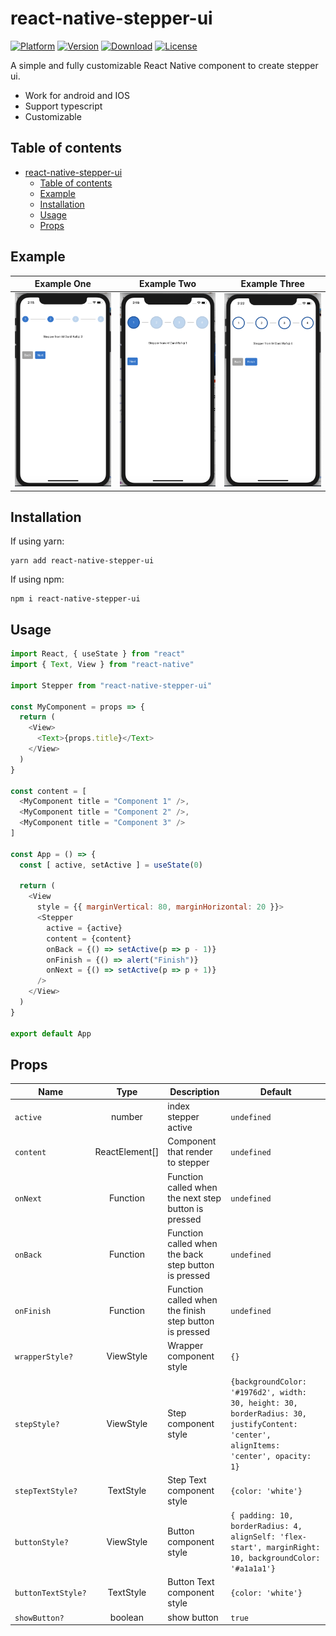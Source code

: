 # react-native-stepper-ui

[![Platform](https://img.shields.io/badge/platform-react--native-lightgrey.svg)](http://facebook.github.io/react-native/)
[![Version](http://img.shields.io/npm/v/react-native-stepper-ui.svg)](https://www.npmjs.com/package/react-native-stepper-ui)
[![Download](http://img.shields.io/npm/dm/react-native-stepper-ui.svg)](https://www.npmjs.com/package/react-native-stepper-ui)
[![License](https://img.shields.io/badge/license-MIT-blue.svg)](https://raw.github.com/danilrafiqi/react-native-stepper-ui/master/LICENSE)

A simple and fully customizable React Native component to create stepper ui.

- Work for android and IOS
- Support typescript
- Customizable

## Table of contents

- [react-native-stepper-ui](#react-native-stepper-ui)
  - [Table of contents](#table-of-contents)
  - [Example](#example)
  - [Installation](#installation)
  - [Usage](#usage)
  - [Props](#props)

## Example

|                Example One                |                Example Two                |               Example Three               |
| :---------------------------------------: | :---------------------------------------: | :---------------------------------------: |
| ![](assets/react-native-stepper-ui-1.png) | ![](assets/react-native-stepper-ui-2.png) | ![](assets/react-native-stepper-ui-3.png) |

## Installation

If using yarn:

```
yarn add react-native-stepper-ui
```

If using npm:

```
npm i react-native-stepper-ui
```

## Usage

```javascript
import React, { useState } from "react"
import { Text, View } from "react-native"

import Stepper from "react-native-stepper-ui"

const MyComponent = props => {
  return (
    <View>
      <Text>{props.title}</Text>
    </View>
  )
}

const content = [
  <MyComponent title = "Component 1" />,
  <MyComponent title = "Component 2" />,
  <MyComponent title = "Component 3" />
]

const App = () => {
  const [ active, setActive ] = useState(0)

  return (
    <View
      style = {{ marginVertical: 80, marginHorizontal: 20 }}>
      <Stepper
        active = {active}
        content = {content}
        onBack = {() => setActive(p => p - 1)}
        onFinish = {() => alert("Finish")}
        onNext = {() => setActive(p => p + 1)}
      />
    </View>
  )
}

export default App
```

## Props

| Name               |      Type      | Description                                            | Default                                                                                                                             |
| ------------------ | :------------: | ------------------------------------------------------ | ----------------------------------------------------------------------------------------------------------------------------------- |
| `active`           |     number     | index stepper active                                   | `undefined`                                                                                                                         |
| `content`          | ReactElement[] | Component that render to stepper                       | `undefined`                                                                                                                         |
| `onNext`           |    Function    | Function called when the next step button is pressed   | `undefined`                                                                                                                         |
| `onBack`           |    Function    | Function called when the back step button is pressed   | `undefined`                                                                                                                         |
| `onFinish`         |    Function    | Function called when the finish step button is pressed | `undefined`                                                                                                                         |
| `wrapperStyle?`    |   ViewStyle    | Wrapper component style                                | `{}`                                                                                                                                |
| `stepStyle?`       |   ViewStyle    | Step component style                                   | `{backgroundColor: '#1976d2', width: 30, height: 30, borderRadius: 30, justifyContent: 'center', alignItems: 'center', opacity: 1}` |
| `stepTextStyle?`   |   TextStyle    | Step Text component style                              | `{color: 'white'}`                                                                                                                  |
| `buttonStyle?`     |   ViewStyle    | Button component style                                 | `{ padding: 10, borderRadius: 4, alignSelf: 'flex-start', marginRight: 10, backgroundColor: '#a1a1a1'}`                             |
| `buttonTextStyle?` |   TextStyle    | Button Text component style                            | `{color: 'white'}`                                                                                                                  |
| `showButton?`      |    boolean     | show button                                            | `true`                                                                                                                              |
